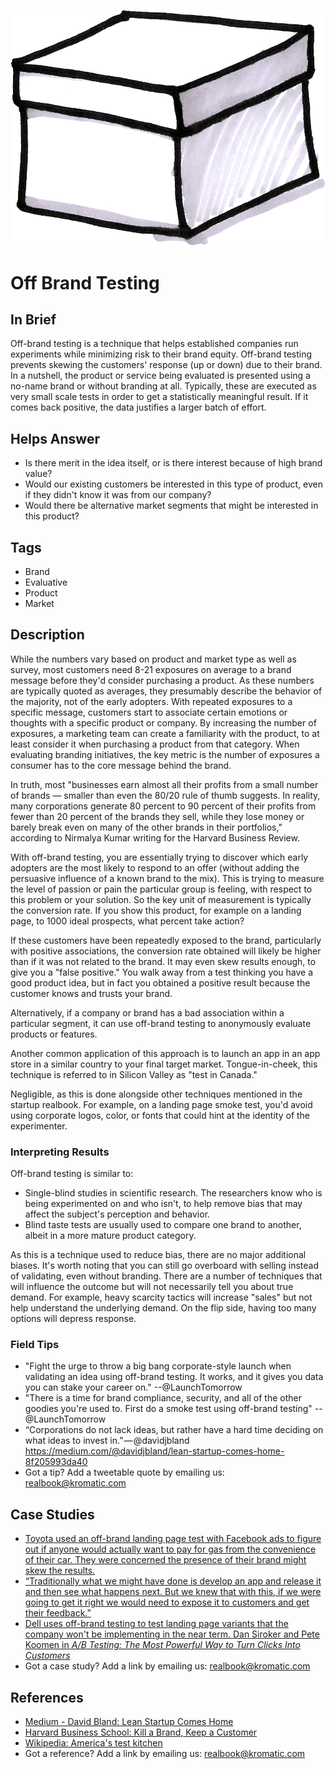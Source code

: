 ![](/assets/illustration-Box-Lid-shaded.png)
# Off Brand Testing

## In Brief

Off-brand testing is a technique that helps established companies run experiments while minimizing risk to their brand equity. Off-brand testing prevents skewing the customers' response (up or down) due to their brand. In a nutshell, the product or service being evaluated is presented using a no-name brand or without branding at all. Typically, these are executed as very small scale tests in order to get a statistically meaningful result. If it comes back positive, the data justifies a larger batch of effort. 

## Helps Answer
 * Is there merit in the idea itself, or is there interest because of high brand value?
 * Would our existing customers be interested in this type of product, even if they didn't know it was from our company?
 * Would there be alternative market segments that might be interested in this product?

## Tags
 * Brand
 * Evaluative
 * Product
 * Market

## Description

While the numbers vary based on product and market type as well as survey, most customers need 8-21 exposures on average to a brand message before they'd consider purchasing a product. As these numbers are typically quoted as averages, they presumably describe the behavior of the majority, not of the early adopters. With repeated exposures to a specific message, customers start to associate certain emotions or thoughts with a specific product or company. By increasing the number of exposures, a marketing team can create a familiarity with the product, to at least consider it when purchasing a product from that category. When evaluating branding initiatives, the key metric is the number of exposures a consumer has to the core message behind the brand. 

In truth, most "businesses earn almost all their profits from a small number of brands — smaller than even the 80/20 rule of thumb suggests. In reality, many corporations generate 80 percent to 90 percent of their profits from fewer than 20 percent of the brands they sell, while they lose money or barely break even on many of the other brands in their portfolios," according to Nirmalya Kumar writing for the Harvard Business Review. 

With off-brand testing, you are essentially trying to discover which early adopters are the most likely to respond to an offer (without adding the persuasive influence of a known brand to the mix). This is trying to measure the level of passion or pain the particular group is feeling, with respect to this problem or your solution. So the key unit of measurement is typically the conversion rate. If you show this product, for example on a landing page, to 1000 ideal prospects, what percent take action? 

If these customers have been repeatedly exposed to the brand, particularly with positive associations, the conversion rate obtained will likely be higher than if it was not related to the brand. It may even skew results enough, to give you a "false positive." You walk away from a test thinking you have a good product idea, but in fact you obtained a positive result because the customer knows and trusts your brand. 

Alternatively, if a company or brand has a bad association within a particular segment, it can use off-brand testing to anonymously evaluate products or features. 

Another common application of this approach is to launch an app in an app store in a similar country to your final target market. Tongue-in-cheek, this technique is referred to in Silicon Valley as "test in Canada."

Negligible, as this is done alongside other techniques mentioned in the startup realbook. For example, on a landing page smoke test, you'd avoid using corporate logos, color, or fonts that could hint at the identity of the experimenter. 

### Interpreting Results

Off-brand testing is similar to:
* Single-blind studies in scientific research. The researchers know who is being experimented on and who isn't, to help remove bias that may affect the subject's perception and behavior. 
* Blind taste tests are usually used to compare one brand to another, albeit in a more mature product category. 

As this is a technique used to reduce bias, there are no major additional biases. It's worth noting that you can still go overboard with selling instead of validating, even without branding. There are a number of techniques that will influence the outcome but will not necessarily tell you about true demand. For example, heavy scarcity tactics will increase "sales" but not help understand the underlying demand. On the flip side, having too many options will depress response.

### Field Tips
* "Fight the urge to throw a big bang corporate-style launch when validating an idea using off-brand testing. It works, and it gives you data you can stake your career on." --@LaunchTomorrow
* "There is a time for brand compliance, security, and all of the other goodies you're used to. First do a smoke test using off-brand testing" --@LaunchTomorrow
* “Corporations do not lack ideas, but rather have a hard time deciding on what ideas to invest in.” — @davidjbland https://medium.com/@davidjbland/lean-startup-comes-home-8f205993da40
* Got a tip? Add a tweetable quote by emailing us: [realbook@kromatic.com](mailto:realbook@kromatic.com)

## Case Studies
* [Toyota used an off-brand landing page test with Facebook ads to figure out if anyone would actually want to pay for gas from the convenience of their car. They were concerned the presence of their brand might skew the results.](https://medium.com/@davidjbland/lean-startup-comes-home-8f205993da40)
* [“Traditionally what we might have done is develop an app and release it and then see what happens next. But we knew that with this, if we were going to get it right we would need to expose it to customers and get their feedback.”](https://www.designweek.co.uk/issues/2-8-march-2015-2/natwest-in-off-brand-and-disruptive-beta-testing-for-new-services/)
* [Dell uses off-brand testing to test landing page variants that the company won't be implementing in the near term. Dan Siroker and Pete Koomen in *A/B Testing: The Most Powerful Way to Turn Clicks Into Customers*](http://www.abtestingbook.com/)
* Got a case study? Add a link by emailing us: [realbook@kromatic.com](mailto:realbook@kromatic.com) 
 
## References
* [Medium - David Bland: Lean Startup Comes Home](https://medium.com/@davidjbland/lean-startup-comes-home-8f205993da40)
* [Harvard Business School: Kill a Brand, Keep a Customer](https://hbr.org/2003/12/kill-a-brand-keep-a-customer)
* [Wikipedia: America's test kitchen](https://en.wikipedia.org/wiki/America%27s_Test_Kitchen)
* Got a reference? Add a link by emailing us: [realbook@kromatic.com](realbook@kromatic.com)